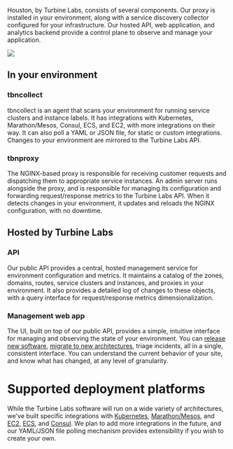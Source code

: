 
[//]: # ( Copyright 2017 Turbine Labs, Inc.                                   )
[//]: # ( you may not use this file except in compliance with the License.    )
[//]: # ( You may obtain a copy of the License at                             )
[//]: # (                                                                     )
[//]: # (     http://www.apache.org/licenses/LICENSE-2.0                      )
[//]: # (                                                                     )
[//]: # ( Unless required by applicable law or agreed to in writing, software )
[//]: # ( distributed under the License is distributed on an "AS IS" BASIS,   )
[//]: # ( WITHOUT WARRANTIES OR CONDITIONS OF ANY KIND, either express or     )
[//]: # ( implied. See the License for the specific language governing        )
[//]: # ( permissions and limitations under the License.                      )

Houston, by Turbine Labs, consists of several components. Our proxy is
installed in your environment, along with a service discovery
collector configured for your infrastructure. Our hosted API, web
application, and analytics backend provide a control plane to observe
and manage your application.

<img src="http://img.turbinelabs.io/2017-02-09/arch_lm.svg"/>

## In your environment

### tbncollect

tbncollect is an agent that scans your environment for running service
clusters and instance labels. It has integrations with Kubernetes,
Marathon/Mesos, Consul, ECS, and EC2, with more integrations on their
way. It can also poll a YAML or JSON file, for static or custom
integrations. Changes to your environment are mirrored to the Turbine
Labs API.

### tbnproxy

The NGINX-based proxy is responsible for receiving customer requests and
dispatching them to appropriate service instances. An admin server runs
alongside the proxy, and is responsible for managing its configuration and
forwarding request/response metrics to the Turbine Labs API. When it detects
changes in your environment, it updates and reloads the NGINX
configuration, with no downtime.

## Hosted by Turbine Labs

### API

Our public API provides a central, hosted management service for
environment configuration and metrics. It maintains a catalog of the zones,
domains, routes, service clusters and instances, and proxies in your
environment. It also provides a detailed log of changes to these objects, with
a query interface for request/response metrics dimensionalization.

### Management web app

The UI, built on top of our public API, provides a simple, intuitive
interface for managing and observing the state of your environment.
You can <a href="#incremental-release">release new software</a>, <a
href="#monolith">migrate to new architectures</a>, triage incidents,
all in a single, consistent interface. You can understand the current
behavior of your site, and know what has changed, at any level of
granularity.

# Supported deployment platforms

While the Turbine Labs software will run on a wide variety of
architectures, we've built specific integrations
with
[Kubernetes](https://docs.turbinelabs.io/guides/deploying-the-turbine-labs-product-suite-to-kubernetes),
[Marathon/Mesos](https://docs.turbinelabs.io/guides/deploying-the-turbine-labs-product-suite-to-marathon),
and
[EC2](https://docs.turbinelabs.io/guides/deploying-the-turbine-labs-product-suite-to-docker-on-ec2),
[ECS](https://docs.turbinelabs.io/guides/deploying-the-turbine-labs-product-suite-to-ecs),
and
[Consul](https://docs.turbinelabs.io/guides/deploying-the-turbine-labs-product-suite-to-consul). We
plan to add more integrations in the future, and our YAML/JSON file
polling mechanism provides extensibility if you wish to create your
own.
